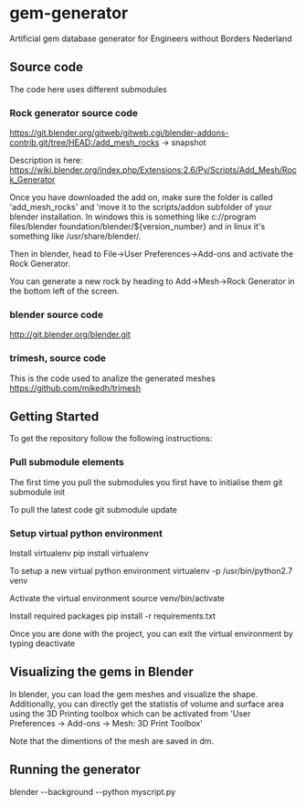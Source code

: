 # gem-generator
Artificial gem database generator for Engineers without Borders Nederland

## Source code
The code here uses different submodules
### Rock generator source code
https://git.blender.org/gitweb/gitweb.cgi/blender-addons-contrib.git/tree/HEAD:/add_mesh_rocks -> snapshot

Description is here:
https://wiki.blender.org/index.php/Extensions:2.6/Py/Scripts/Add_Mesh/Rock_Generator

Once you have downloaded the add on, make sure the folder is called 'add_mesh_rocks' and 'move it to the scripts/addon subfolder of your blender installation. In windows this is something like c://program files/blender foundation/blender/${version_number} and in linux it's something like /usr/share/blender/.

Then in blender, head to File->User Preferences->Add-ons and activate the Rock Generator. 

You can generate a new rock by heading to Add->Mesh->Rock Generator in the bottom left of the screen.

### blender source code
http://git.blender.org/blender.git

### trimesh, source code
This is the code used to analize the generated meshes
https://github.com/mikedh/trimesh


## Getting Started

To get the repository follow the following instructions:

### Pull submodule elements
The first time you pull the submodules you first have to initialise them
	git submodule init

To pull the latest code
	git submodule update

### Setup virtual python environment
Install virtualenv
	pip install virtualenv

To setup a new virtual python environment
	virtualenv -p /usr/bin/python2.7 venv

Activate the virtual environment
	source venv/bin/activate

Install required packages
	pip install -r requirements.txt

Once you are done with the project, you can exit the virtual environment by typing
	deactivate

## Visualizing the gems in Blender
In blender, you can load the gem meshes and visualize the shape. Additionally, you can directly get the statistis of volume and surface area using the 3D Printing toolbox which can be activated from 'User Preferences -> Add-ons -> Mesh: 3D Print Toolbox'

Note that the dimentions of the mesh are saved in dm.

## Running the generator
blender --background --python myscript.py

